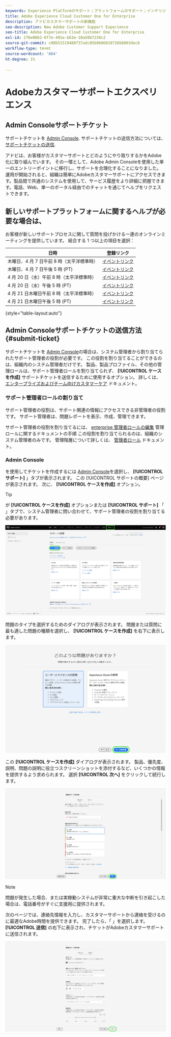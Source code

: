 ```yaml
---
keywords: Experience Platformのサポート；プラットフォームのサポート；インテリジェントサービスのサポート；カスタマー ai のサポート。attribution ai のサポートrtcdp のサポート；サポートチケットを送信、カスタマーサポート
title: Adobe Experience Cloud Customer One for Enterprise
description: アドビカスタマーサポートの新機能
seo-description: New Adobe Customer Support Experience
seo-title: Adobe Experience Cloud Customer One for Enterprise
exl-id: 276e0862-6f7e-491e-b63e-10a50b7238c2
source-git-commit: c08b51519488f37adc85b9686810726b8803dec8
workflow-type: tm+mt
source-wordcount: '664'
ht-degree: 1%

---
```


# Adobeカスタマーサポートエクスペリエンス

## Admin Consoleサポートチケット

サポートチケットを [Admin Console](https://adminconsole.adobe.com/). サポートチケットの送信方法については、 [サポートチケットの送信](#submit-ticket).

アドビは、お客様がカスタマーサポートとどのようにやり取りするかをAdobe化に取り組んでいます。 その一環として、Adobe Admin Consoleを使用した単一のエントリーポイントに移行し、サポートを合理化することになりました。 運用が開始されると、組織は簡単にAdobeカスタマーサポートにアクセスできます。製品間で共通のシステムを使用して、サービス履歴をより詳細に把握できます。電話、Web、単一のポータル経由でのチャットを通じてヘルプをリクエストできます。

## 新しいサポートプラットフォームに関するヘルプが必要な場合は、

お客様が新しいサポートプロセスに関して質問を投げかける一連のオンラインミーティングを提供しています。 結合する 1 つ以上の項目を選択：

| 日時 | 登録リンク |
|--- |--- |
| 木曜日、4 月 7 日午前 8 時（太平洋標準時） | [イベントリンク](https://event.on24.com/wcc/r/3723732/5288A3B031AD858BF241EB0C0057CD85) |
| 木曜日、4 月 7 日午後 5 時 (PT) | [イベントリンク](https://event.on24.com/wcc/r/3723733/286EFEA9E8D9B6BB49464862F5414B8C) |
| 4 月 20 日（水）午前 8 時（太平洋標準時） | [イベントリンク](https://event.on24.com/wcc/r/3712143/05DAF046E4BB864E7C313B056ADE4EB2) |
| 4 月 20 日（水）午後 5 時 (PT) | [イベントリンク](https://event.on24.com/wcc/r/3723740/A9EDA45FA61D3FFC4BF713419B677F16) |
| 4 月 21 日木曜日午前 8 時（太平洋標準時） | [イベントリンク](https://event.on24.com/wcc/r/3723741/C7EBCD38583D4D7AFCBD56029EB17C98) |
| 4 月 21 日木曜日午後 5 時 (PT) | [イベントリンク](https://event.on24.com/wcc/r/3723743/6F41ED2648A621F1419A56F0A52F4446) |

{style=&quot;table-layout:auto&quot;}

## Admin Consoleサポートチケットの送信方法 {#submit-ticket}

サポートチケットを [Admin Console](https://adminconsole.adobe.com/)の場合は、システム管理者から割り当てられたサポート管理者の役割が必要です。 この役割を割り当てることができるのは、組織内のシステム管理者だけです。 製品、製品プロファイル、その他の管理ロールは、サポート管理者ロールを割り当てられず、 **[!UICONTROL ケースを作成]** サポートチケットを送信するために使用するオプション。 詳しくは、 [エンタープライズおよびチーム向けカスタマーケア](https://helpx.adobe.com/enterprise/using/support-and-expert-services.html) ドキュメント。

### サポート管理者ロールの割り当て

サポート管理者の役割は、サポート関連の情報にアクセスできる非管理者の役割です。 サポート管理者は、問題レポートを表示、作成、管理できます。

サポート管理者の役割を割り当てるには、 [enterprise 管理者ロールの編集](https://helpx.adobe.com/enterprise/using/admin-roles.html#add-admin-teams) 管理ロールに関するドキュメントの手順 この役割を割り当てられるのは、組織のシステム管理者のみです。 管理階層について詳しくは、 [管理者ロール](https://helpx.adobe.com/enterprise/admin-guide.html/enterprise/using/admin-roles.ug.html) ドキュメント。

### Admin Console

を使用してチケットを作成するには [Admin Console](https://adminconsole.adobe.com/)を選択し、 **[!UICONTROL サポート]** 」タブが表示されます。 この [!UICONTROL サポートの概要] ページが表示されます。 次に、 **[!UICONTROL ケースを作成]** オプション。

>[!TIP]
>
> が **[!UICONTROL ケースを作成]** オプションまたは **[!UICONTROL サポート]** 「 」タブで、システム管理者に問い合わせて、サポート管理者の役割を割り当てる必要があります。

![「Admin Consoleサポート」タブ](./assets/Support.png)

問題のタイプを選択するためのダイアログが表示されます。 問題または質問に最も適した問題の種類を選択し、 **[!UICONTROL ケースを作成]** を右下に表示します。

![問題を選択](./assets/select-case-type.png)

この **[!UICONTROL ケースを作成]** ダイアログが表示されます。 製品、優先度、説明、問題の説明に役立つスクリーンショットを添付するなど、いくつかの情報を提供するよう求められます。 選択 **[!UICONTROL 次へ]** をクリックして続行します。

![ケースを作成](./assets/create_case.png)

>[!NOTE]
>
> 問題が発生した場合、または実稼動システムが非常に重大な中断を引き起こした場合は、電話番号がすぐに支援用に提供されます。

次のページでは、連絡先情報を入力し、カスタマーサポートから連絡を受けるのに最適なAdobe時間を提供できます。 完了したら、「 」を選択します。 **[!UICONTROL 送信]** の右下に表示され、チケットがAdobeカスタマーサポートに送信されます。

![チケットを送信](./assets/submit_case.png)

<!--

## What About the Legacy Systems?

New Tickets/Cases will no longer be able to be submitted in legacy systems as of May 11th.  The [Admin Console](https://adminconsole.adobe.com/) will be used to submit new tickets/cases.

### Existing Tickets/Cases

* Between May 11th and May 20th the legacy systems will remain available to work existing tickets/cases to completion.
* Beginning May 20th the support team will migrate remaining open cases from the legacy systems to the new support experience.  You will receive an email notification regarding how to contact support to continue to work these cases.
-->
